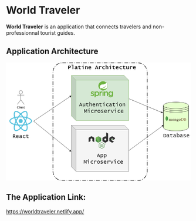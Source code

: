 # World Traveler

**World Traveler** is an application that connects travelers and non-professionnal tourist guides.


## Application Architecture
![](images/diagram.png)

## The Application Link:
https://worldtraveler.netlify.app/